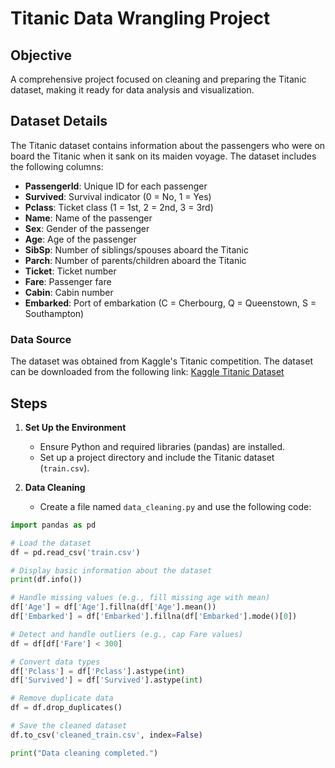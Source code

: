 # Titanic Data Wrangling Project

## Objective
A comprehensive project focused on cleaning and preparing the Titanic dataset, making it ready for data analysis and visualization.

## Dataset Details
The Titanic dataset contains information about the passengers who were on board the Titanic when it sank on its maiden voyage. The dataset includes the following columns:

- **PassengerId**: Unique ID for each passenger
- **Survived**: Survival indicator (0 = No, 1 = Yes)
- **Pclass**: Ticket class (1 = 1st, 2 = 2nd, 3 = 3rd)
- **Name**: Name of the passenger
- **Sex**: Gender of the passenger
- **Age**: Age of the passenger
- **SibSp**: Number of siblings/spouses aboard the Titanic
- **Parch**: Number of parents/children aboard the Titanic
- **Ticket**: Ticket number
- **Fare**: Passenger fare
- **Cabin**: Cabin number
- **Embarked**: Port of embarkation (C = Cherbourg, Q = Queenstown, S = Southampton)

### Data Source
The dataset was obtained from Kaggle's Titanic competition. The dataset can be downloaded from the following link:
[Kaggle Titanic Dataset](https://www.kaggle.com/c/titanic/data)

## Steps
1. **Set Up the Environment**
   - Ensure Python and required libraries (pandas) are installed.
   - Set up a project directory and include the Titanic dataset (`train.csv`).

2. **Data Cleaning**
   - Create a file named `data_cleaning.py` and use the following code:

```python
import pandas as pd

# Load the dataset
df = pd.read_csv('train.csv')

# Display basic information about the dataset
print(df.info())

# Handle missing values (e.g., fill missing age with mean)
df['Age'] = df['Age'].fillna(df['Age'].mean())
df['Embarked'] = df['Embarked'].fillna(df['Embarked'].mode()[0])

# Detect and handle outliers (e.g., cap Fare values)
df = df[df['Fare'] < 300]

# Convert data types
df['Pclass'] = df['Pclass'].astype(int)
df['Survived'] = df['Survived'].astype(int)

# Remove duplicate data
df = df.drop_duplicates()

# Save the cleaned dataset
df.to_csv('cleaned_train.csv', index=False)

print("Data cleaning completed.")

